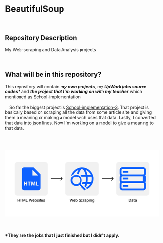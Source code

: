 <h1>BeautifulSoup</h1>

<br>


<h2>Repository Description</h2>
<p>
My Web-scraping and Data Analysis projects
</p>

<br/>

<h2>What will be in this repository?</h2>

<p>
  
This repository will contain ***my own projects***, my ***UpWork jobs source codes\**** and ***the project that I'm working on with my teacher*** which mentioned as School-implementation.
<br><br> 
&emsp;So far the biggest project is [School-implementation-3](https://github.com/Alperencode/BeautifulSoup/tree/master/School-implementation3). That project is basically based on scraping all the data from some article site and giving them a meaning or making a model wich uses that data. Lastly, I converted that data into json lines. Now I'm working on a model to give a meaning to that data.

</p>



<br/><br/>

<p align="center">
  
<img src="img/img.png" width=700>
  
</p>
<br>

#### \*They are the jobs that I just finished but I didn't apply.